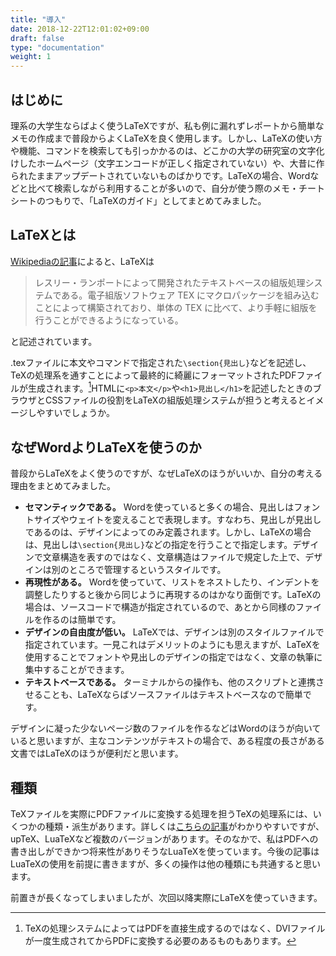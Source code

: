 ```yaml
---
title: "導入"
date: 2018-12-22T12:01:02+09:00
draft: false
type: "documentation"
weight: 1
---
```

## はじめに

理系の大学生ならばよく使うLaTeXですが、私も例に漏れずレポートから簡単なメモの作成まで普段からよくLaTeXを良く使用します。しかし、LaTeXの使い方や機能、コマンドを検索しても引っかかるのは、どこかの大学の研究室の文字化けしたホームページ（文字エンコードが正しく指定されていない）や、大昔に作られたままアップデートされていないものばかりです。LaTeXの場合、Wordなどと比べて検索しながら利用することが多いので、自分が使う際のメモ・チートシートのつもりで、「LaTeXのガイド」としてまとめてみました。

## LaTeXとは

[Wikipediaの記事](https://ja.wikipedia.org/wiki/LaTeX)によると、LaTeXは

> レスリー・ランポートによって開発されたテキストベースの組版処理システムである。電子組版ソフトウェア TEX にマクロパッケージを組み込むことによって構築されており、単体の TEX に比べて、より手軽に組版を行うことができるようになっている。

と記述されています。

.texファイルに本文やコマンドで指定された`\section{見出し}`などを記述し、TeXの処理系を通すことによって最終的に綺麗にフォーマットされたPDFファイルが生成されます。[^1]HTMLに`<p>本文</p>`や`<h1>見出し</h1>`を記述したときのブラウザとCSSファイルの役割をLaTeXの組版処理システムが担うと考えるとイメージしやすいでしょうか。

## なぜWordよりLaTeXを使うのか

普段からLaTeXをよく使うのですが、なぜLaTeXのほうがいいか、自分の考える理由をまとめてみました。

- **セマンティックである。**
Wordを使っていると多くの場合、見出しはフォントサイズやウェイトを変えることで表現します。すなわち、見出しが見出しであるのは、デザインによってのみ定義されます。しかし、LaTeXの場合は、見出しは`\section{見出し}`などの指定を行うことで指定します。デザインで文章構造を表すのではなく、文章構造はファイルで規定した上で、デザインは別のところで管理するというスタイルです。
- **再現性がある。**
Wordを使っていて、リストをネストしたり、インデントを調整したりすると後から同じように再現するのはかなり面倒です。LaTeXの場合は、ソースコードで構造が指定されているので、あとから同様のファイルを作るのは簡単です。
- **デザインの自由度が低い。**
LaTeXでは、デザインは別のスタイルファイルで指定されています。一見これはデメリットのようにも思えますが、LaTeXを使用することでフォントや見出しのデザインの指定ではなく、文章の執筆に集中することができます。
- **テキストベースである。**
ターミナルからの操作も、他のスクリプトと連携させることも、LaTeXならばソースファイルはテキストベースなので簡単です。

デザインに凝った少ないページ数のファイルを作るなどはWordのほうが向いていると思いますが、主なコンテンツがテキストの場合で、ある程度の長さがある文書ではLaTeXのほうが便利だと思います。

## 種類

TeXファイルを実際にPDFファイルに変換する処理を担うTeXの処理系には、いくつかの種類・派生があります。詳しくは[こちらの記事](https://qiita.com/yyu/items/6404656f822ce14db935)がわかりやすいですが、upTeX、LuaTeXなど複数のバージョンがあります。そのなかで、私はPDFへの書き出しができかつ将来性がありそうなLuaTeXを使っています。今後の記事はLuaTeXの使用を前提に書きますが、多くの操作は他の種類にも共通すると思います。

前置きが長くなってしまいましたが、次回以降実際にLaTeXを使っていきます。

[^1]: TeXの処理システムによってはPDFを直接生成するのではなく、DVIファイルが一度生成されてからPDFに変換する必要のあるものもあります。